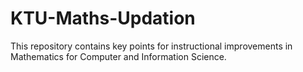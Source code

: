 # KTU-Maths-Updation
This repository contains key points for instructional improvements in Mathematics for Computer and Information Science.
